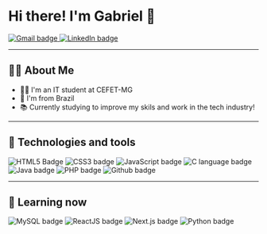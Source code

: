 # Hi there! I'm Gabriel 👋

<a href="mailto:coelho.gabrielcs@gmail.com" target="_blank">
    <img src="https://img.shields.io/badge/-coelho.gabrielcs@gmail.com-D14836?style=flat-square&logo=gmail&logoColor=white" alt="Gmail badge">
</a>
<a href="http://linkedin.com/in/coelhogabrielcs" target="_blank">
    <img src="https://img.shields.io/badge/-coelhogabrielcs-0077B5?style=flat-square&logo=linkedin&logoColor=white" alt="LinkedIn badge">
</a>

---

## 👨‍🎓 About Me

- 👨‍💻 I'm an IT student at CEFET-MG
- 🏡 I'm from Brazil
- 📚 Currently studying to improve my skils and work in the tech industry!

---

## 🚀 Technologies and tools

![HTML5 Badge](https://img.shields.io/badge/HTML5-E34F26?style=for-the-badge&logo=html5&logoColor=white)
![CSS3 badge](https://img.shields.io/badge/CSS3-1572B6?style=for-the-badge&logo=css3&logoColor=white)
![JavaScript badge](https://img.shields.io/badge/JavaScript-F7DF1E?style=for-the-badge&logo=javascript&logoColor=black)
![C language badge](https://img.shields.io/badge/C-00599C?style=for-the-badge&logo=c&logoColor=white)
![Java badge](https://img.shields.io/badge/Java-ED8B00?style=for-the-badge&logo=java&logoColor=white)
![PHP badge](https://img.shields.io/badge/PHP-777BB4?style=for-the-badge&logo=php&logoColor=white)
![Github badge](https://img.shields.io/badge/Github-181717?style=for-the-badge&logo=github&logoColor=white)

---

## 📖 Learning now

![MySQL badge](https://img.shields.io/badge/Python-3776AB?style=for-the-badge&logo=python&logoColor=white)
![ReactJS badge](https://img.shields.io/badge/React-61DAFB?style=for-the-badge&logo=react&logoColor=black)
![Next.js badge](https://img.shields.io/badge/Next.js-000000?style=for-the-badge&logo=next.js&logoColor=white)
![Python badge](https://img.shields.io/badge/MySQL-4479A1?style=for-the-badge&logo=mysql&logoColor=white)
